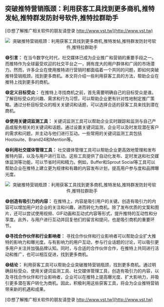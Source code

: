 ## **突破推特营销瓶颈：利用获客工具找到更多商机,推特发帖,推特群发防封号软件,推特拉群助手**

[😍想了解推广相关软件的朋友请登录 http://www.vst.tw](http://www.vst.tw)

 <center><img src="https://vst.tw/MP4/tuiguang/png/5.png" alt="突破推特营销瓶颈：利用获客工具找到更多商机,推特发帖,推特群发防封号软件,推特拉群助手"></center>

**😄引言：**
在当今数字化时代，社交媒体已成为企业推广和营销的重要手段之一。而推特作为全球最受欢迎的社交平台之一，拥有庞大的用户群体和广阔的市场潜力。然而，许多企业在使用推特进行营销时都面临着一个共同的问题，即如何突破推特营销瓶颈，找到更多商机。本文将介绍一些利用获客工具的方法，帮助企业在推特上找到更多的商机。

**😄定义目标受众：**
在推特上寻找商机之前，首先需要明确自己的目标受众是谁。了解目标受众的兴趣、需求和行为习惯，可以帮助企业更有针对性地制定推广策略。通过分析目标受众的相关关键词和话题，可以选择合适的获客工具来找到潜在商机。

**😄使用关键词监测工具：**
关键词监测工具可以帮助企业实时跟踪和监测与自己产品或服务相关的关键词和话题。通过设置关键词监测，企业可以及时发现潜在客户的需求和问题，并主动与他们进行互动。一些常用的关键词监测工具包括Hootsuite、Brand24和Mention等。

**😄利用社交媒体管理工具：**
社交媒体管理工具可以帮助企业更高效地管理和发布推特内容，以及与用户进行互动。这些工具提供了自动化发布、定时发送和社交媒体监测等功能，可以节省时间和精力。例如，Buffer和Sprout Social等工具可以帮助企业在推特上建立更为规律和有趣的内容发布计划，提高用户参与度和品牌曝光度。

 <center><img src="https://vst.tw/MP4/tuiguang/png/2.png" alt="突破推特营销瓶颈：利用获客工具找到更多商机,推特发帖,推特群发防封号软件,推特拉群助手"></center>

**😄创造有吸引力的内容：**
在推特上，内容是吸引用户的关键。创造有吸引力的内容可以增加用户对企业的关注和兴趣，进而转化为商机。除了发布优质的文案和图片，还可以尝试使用视频、GIF动画和互动式内容等形式，提升推特的互动性和分享度。此外，与用户进行互动并回复他们的留言和提问，也是吸引商机的重要环节。

**😄寻找合作伙伴和行业影响者：**
寻找合作伙伴和行业影响者可以帮助企业扩大推特的影响力和曝光度。与有影响力的用户互动，参与行业话题的讨论，可以吸引更多用户关注并加强品牌认知。同时，与合适的合作伙伴合作，在推特上共同进行活动和推广，也可以相互促进，找到更多商机。

**😄结论：**
利用获客工具可以帮助企业突破推特营销瓶颈，找到更多商机。通过明确目标受众、使用关键词监测工具、社交媒体管理工具，创造有吸引力的内容，以及寻找合作伙伴和行业影响者，企业可以在推特上提高曝光度、扩大影响力，并吸引更多潜在客户转化为商机。因此，积极利用这些获客工具，将会为企业推特营销带来新的机遇和成果。

[😍想了解推广相关软件的朋友请登录 http://www.vst.tw](http://www.vst.tw)



